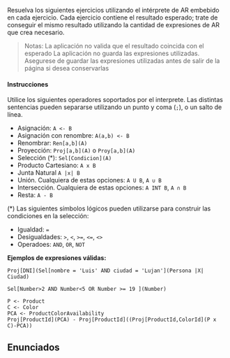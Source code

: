 Resuelva los siguientes ejercicios utilizando el intérprete de AR embebido en cada ejercicio. Cada ejercicio contiene el resultado esperado; trate de conseguir el mismo resultado utilizando la cantidad de expresiones de AR que crea necesario.

> Notas: 
> La aplicación no valida que el resultado coincida con el esperado
> La aplicación no guarda las expresiones utilizadas. Asegurese de guardar las expresiones utilizadas antes de salir de la página si desea conservarlas

#### Instrucciones

Utilice los siguientes operadores soportados por el interprete. Las distintas sentencias pueden separarse utilizando un punto y coma (``;``), o un salto de línea.

* Asignación: 
  ``A <- B``
* Asignación con renombre:
  ``A(a,b) <- B``
* Renombrar:
  ``Ren[a,b](A)``
* Proyección:
  ``Proj[a,b](A)`` o ``Proy[a,b](A)``
* Selección (*):
  ``Sel[Condicion](A)``
* Producto Cartesiano:
  ``A x B``
* Junta Natural
  ``A |x| B``
* Unión. Cualquiera de estas opciones:
  ``A U B``,
  ``A ∪ B``
* Intersección. Cualquiera de estas opciones:
  ``A INT B``, 
  ``A ∩ B``
* Resta:
  ``A - B``

(*) Las siguientes símbolos lógicos pueden utilizarse para construir las condiciones en la selección:

* Igualdad: ``=``
* Desigualdades: ``>``, ``<``, ``>=``, ``<=``, ``<>``
* Operadoes: ``AND``, ``OR``, ``NOT``

**Ejemplos de expresiones válidas:**

```
Proj[DNI](Sel[nombre = 'Luis' AND ciudad = 'Lujan'](Persona |X| Ciudad)
```

```
Sel[Number>2 AND Number<5 OR Number >= 19 ](Number)
```

```
P <- Product
C <- Color
PCA <- ProductColorAvailability
Proj[ProductId](PCA) - Proj[ProductId]((Proj[ProductId,ColorId](P x C)-PCA))
```

## Enunciados